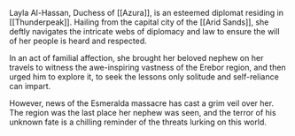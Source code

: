 Layla Al-Hassan, Duchess of [[Azura]], is an esteemed diplomat residing in [[Thunderpeak]]. Hailing from the capital city of the [[Arid Sands]], she deftly navigates the intricate webs of diplomacy and law to ensure the will of her people is heard and respected.

In an act of familial affection, she brought her beloved nephew on her travels to witness the awe-inspiring vastness of the Erebor region, and then urged him to explore it, to seek the lessons only solitude and self-reliance can impart.

However, news of the Esmeralda massacre has cast a grim veil over her. The region was the last place her nephew was seen, and the terror of his unknown fate is a chilling reminder of the threats lurking on this world.